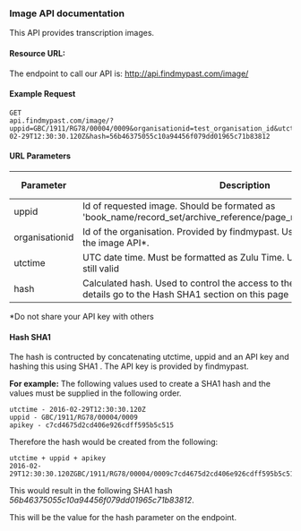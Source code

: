 ### Image API documentation

This API provides transcription images.

#### Resource URL:
The endpoint to call our API is:
   http://api.findmypast.com/image/

#### Example Request

```
GET
api.findmypast.com/image/?uppid=GBC/1911/RG78/00004/0009&organisationid=test_organisation_id&utctime=2016-02-29T12:30:30.120Z&hash=56b46375055c10a94456f079dd01965c71b83812

```

#### URL Parameters
|Parameter|Description|Is required|
|-|-|-|
|uppid|Id of requested image. Should be formated as 'book_name/record_set/archive_reference/page_number/sequence_number'|Yes|
|organisationid|Id of the organisation. Provided by findmypast. Used to control the access to the image API*.|Yes|
|utctime|UTC date time. Must be formatted as Zulu Time. Used to check if the url is still valid|Yes|
|hash|Calculated hash. Used to control the access to the image API. For more details go to the Hash SHA1 section on this page|Yes|
*Do not share your API key with others

#### Hash SHA1

The hash is contructed by concatenating utctime, uppid and an API key and hashing this using SHA1 .
The API key is provided by findmypast.

**For example:**
The following values used to create a SHA1 hash and the values must be supplied in the following order.  

```
utctime - 2016-02-29T12:30:30.120Z
uppid - GBC/1911/RG78/00004/0009
apikey - c7cd4675d2cd406e926cdff595b5c515
```

Therefore the hash would be created from the following:

```
utctime + uppid + apikey
2016-02-29T12:30:30.120ZGBC/1911/RG78/00004/0009c7cd4675d2cd406e926cdff595b5c515
```

This would result in the following SHA1 hash *56b46375055c10a94456f079dd01965c71b83812*.

This will be the value for the hash parameter on the endpoint.